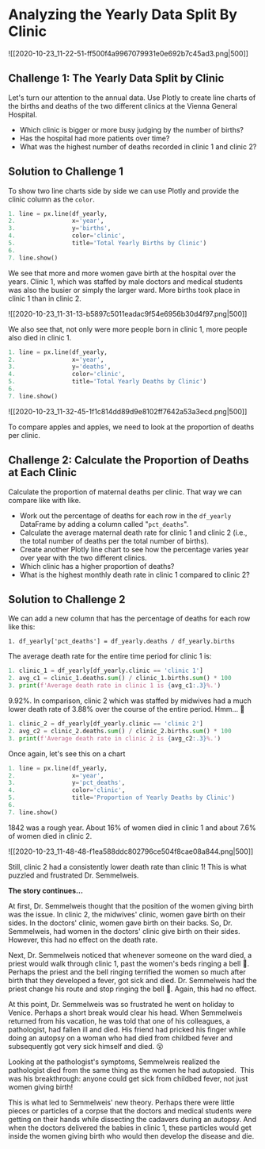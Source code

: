 # Analyzing the Yearly Data Split By Clinic

![[2020-10-23_11-22-51-ff500f4a9967079931e0e692b7c45ad3.png|500]]

## Challenge 1: The Yearly Data Split by Clinic

Let's turn our attention to the annual data. Use Plotly to create line charts of the births and deaths of the two different clinics at the Vienna General Hospital.

- Which clinic is bigger or more busy judging by the number of births?
- Has the hospital had more patients over time?
- What was the highest number of deaths recorded in clinic 1 and clinic 2?

## Solution to Challenge 1

To show two line charts side by side we can use Plotly and provide the clinic column as the `color`.

```python
1. line = px.line(df_yearly, 
2.                x='year', 
3.                y='births',
4.                color='clinic',
5.                title='Total Yearly Births by Clinic')
6.
7. line.show()
```

We see that more and more women gave birth at the hospital over the years. Clinic 1, which was staffed by male doctors and medical students was also the busier or simply the larger ward. More births took place in clinic 1 than in clinic 2.

![[2020-10-23_11-31-13-b5897c5011eadac9f54e6956b30d4f97.png|500]]

We also see that, not only were more people born in clinic 1, more people also died in clinic 1.

```python
1. line = px.line(df_yearly, 
2.                x='year', 
3.                y='deaths',
4.                color='clinic',
5.                title='Total Yearly Deaths by Clinic')
6.
7. line.show()
```

![[2020-10-23_11-32-45-1f1c814dd89d9e8102ff7642a53a3ecd.png|500]]

To compare apples and apples, we need to look at the proportion of deaths per clinic.

## Challenge 2: Calculate the Proportion of Deaths at Each Clinic

Calculate the proportion of maternal deaths per clinic. That way we can compare like with like.

- Work out the percentage of deaths for each row in the `df_yearly` DataFrame by adding a column called "`pct_deaths`".
- Calculate the average maternal death rate for clinic 1 and clinic 2 (i.e., the total number of deaths per the total number of births).
- Create another Plotly line chart to see how the percentage varies year over year with the two different clinics.
- Which clinic has a higher proportion of deaths?
- What is the highest monthly death rate in clinic 1 compared to clinic 2?

## Solution to Challenge 2

We can add a new column that has the percentage of deaths for each row like this: 

`1. df_yearly['pct_deaths'] = df_yearly.deaths / df_yearly.births`

The average death rate for the entire time period for clinic 1 is:

```python
1. clinic_1 = df_yearly[df_yearly.clinic == 'clinic 1']
2. avg_c1 = clinic_1.deaths.sum() / clinic_1.births.sum() * 100
3. print(f'Average death rate in clinic 1 is {avg_c1:.3}%.')
```

9.92%. In comparison, clinic 2 which was staffed by midwives had a much lower death rate of 3.88% over the course of the entire period. Hmm... 🤔

```python
1. clinic_2 = df_yearly[df_yearly.clinic == 'clinic 2']
2. avg_c2 = clinic_2.deaths.sum() / clinic_2.births.sum() * 100
3. print(f'Average death rate in clinic 2 is {avg_c2:.3}%.')
```

Once again, let's see this on a chart

```python
1. line = px.line(df_yearly, 
2.                x='year', 
3.                y='pct_deaths',
4.                color='clinic',
5.                title='Proportion of Yearly Deaths by Clinic')
6.
7. line.show()
```

1842 was a rough year. About 16% of women died in clinic 1 and about 7.6% of women died in clinic 2.

![[2020-10-23_11-48-48-f1ea588ddc802796ce504f8cae08a844.png|500]]

Still, clinic 2 had a consistently lower death rate than clinic 1! This is what puzzled and frustrated Dr. Semmelweis.

**The story continues...**

At first, Dr. Semmelweis thought that the position of the women giving birth was the issue. In clinic 2, the midwives' clinic, women gave birth on their sides. In the doctors' clinic, women gave birth on their backs. So, Dr. Semmelweis, had women in the doctors' clinic give birth on their sides. However, this had no effect on the death rate.

Next, Dr. Semmelweis noticed that whenever someone on the ward died, a priest would walk through clinic 1, past the women's beds ringing a bell 🔔. Perhaps the priest and the bell ringing terrified the women so much after birth that they developed a fever, got sick and died. Dr. Semmelweis had the priest change his route and stop ringing the bell 🔕. Again, this had no effect.

At this point, Dr. Semmelweis was so frustrated he went on holiday to Venice. Perhaps a short break would clear his head. When Semmelweis returned from his vacation, he was told that one of his colleagues, a pathologist, had fallen ill and died. His friend had pricked his finger while doing an autopsy on a woman who had died from childbed fever and subsequently got very sick himself and died. 😮

Looking at the pathologist's symptoms, Semmelweis realized the pathologist died from the same thing as the women he had autopsied.  This was his breakthrough: anyone could get sick from childbed fever, not just women giving birth!

This is what led to Semmelweis' new theory. Perhaps there were little pieces or particles of a corpse that the doctors and medical students were getting on their hands while dissecting the cadavers during an autopsy. And when the doctors delivered the babies in clinic 1, these particles would get inside the women giving birth who would then develop the disease and die.